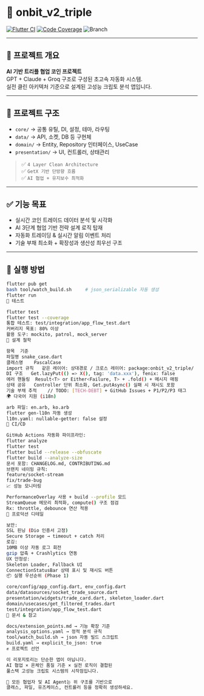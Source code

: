 # 🧠 onbit_v2_triple

[![Flutter CI](https://github.com/hundeok/onbit_v2_triple/actions/workflows/flutter_ci.yml/badge.svg)](https://github.com/hundeok/onbit_v2_triple/actions/workflows/flutter_ci.yml)
[![Code Coverage](https://codecov.io/gh/hundeok/onbit_v2_triple/branch/main/graph/badge.svg?token=5182d729-a03f-4417-8aea-7687b9307e84)](https://codecov.io/gh/hundeok/onbit_v2_triple)
![Branch](https://img.shields.io/badge/branch-main-blue)

---

## 🧠 프로젝트 개요

**AI 기반 트리플 협업 코인 프로젝트**  
GPT + Claude + Groq 구조로 구성된 초고속 자동화 시스템.  
실전 클린 아키텍처 기준으로 설계된 고성능 크립토 분석 앱입니다.

---

## 🧩 프로젝트 구조

- `core/` → 공통 유틸, DI, 설정, 테마, 라우팅
- `data/` → API, 소켓, DB 등 구현체
- `domain/` → Entity, Repository 인터페이스, UseCase
- `presentation/` → UI, 컨트롤러, 상태관리

> ✅ `4 Layer Clean Architecture`  
> ✅ `GetX 기반 단방향 흐름`  
> ✅ `AI 협업 + 유지보수 최적화`

---

## ✅ 기능 목표

- 실시간 코인 트레이드 데이터 분석 및 시각화
- AI 3단계 협업 기반 전략 설계 로직 탑재
- 자동화 트레이딩 & 실시간 알림 이벤트 처리
- 기술 부채 최소화 + 확장성과 생산성 최우선 구조

---

## 🚀 실행 방법

```bash
flutter pub get
bash tool/watch_build.sh     # json_serializable 자동 생성
flutter run
🧪 테스트

flutter test
flutter test --coverage
통합 테스트: test/integration/app_flow_test.dart
커버리지 목표: 80% 이상
활용 도구: mockito, patrol, mock_server
🧠 설계 철학

항목	기준
파일명	snake_case.dart
클래스명	PascalCase
import 규칙	같은 레이어: 상대경로 / 크로스 레이어: package:onbit_v2_triple/
DI 구조	Get.lazyPut(() => X(), tag: 'data.xxx'), fenix: false
에러 핸들링	Result<T> or Either<Failure, T> + .fold() + 메시지 매핑
상태 공유	Controller 단위 최소화, Get.putAsync() 실패 시 재시도 포함
기술 부채 추적	// TODO: [TECH-DEBT] + GitHub Issues + P1/P2/P3 태그
🌍 다국어 지원 (i18n)

arb 파일: en.arb, ko.arb
flutter gen-l10n 자동 생성
l10n.yaml: nullable-getter: false 설정
🚧 CI/CD

GitHub Actions 자동화 파이프라인:
flutter analyze
flutter test
flutter build --release --obfuscate
flutter build --analyze-size
문서 포함: CHANGELOG.md, CONTRIBUTING.md
브랜치 네이밍 규칙:
feature/socket-stream
fix/trade-bug
📈 성능 모니터링

PerformanceOverlay 사용 + build --profile 모드
StreamQueue 메모리 최적화, compute() 구조 점검
Rx: throttle, debounce 연산 적용
🔐 프로덕션 디테일

보안:
SSL 핀닝 (Dio 인증서 고정)
Secure Storage → timeout + catch 처리
로깅:
10MB 이상 자동 로그 회전
gzip 압축 + Crashlytics 연동
UX 안정성:
Skeleton Loader, Fallback UI
ConnectionStatusBar 상태 표시 및 재시도 버튼
📦 실행 우선순위 (Phase 1)

core/config/app_config.dart, env_config.dart
data/datasources/socket_trade_source.dart
presentation/widgets/trade_card.dart, skeleton_loader.dart
domain/usecases/get_filtered_trades.dart
test/integration/app_flow_test.dart
📎 문서 & 참고

docs/extension_points.md → 기능 확장 기준
analysis_options.yaml → 정적 분석 규칙
tool/watch_build.sh → json 자동 빌드 스크립트
build.yaml → explicit_to_json: true
✊ 프로젝트 선언

이 리포지토리는 단순한 앱이 아닙니다.
AI 협업 × 온체인 품질 기준 × 실전 로직이 결합된
풀스택 고성능 크립토 시스템의 시작점입니다.

📌 모든 협업자 및 AI Agent는 위 구조를 기반으로
클래스, 파일, 유즈케이스, 컨트롤러 등을 정확히 생성하세요.